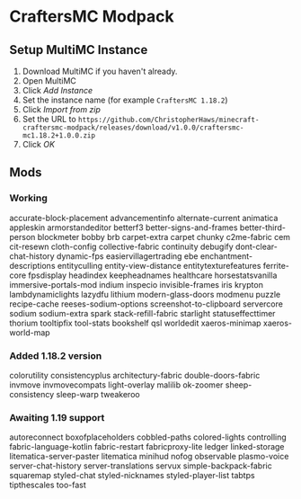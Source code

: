 # CraftersMC Modpack

## Setup MultiMC Instance
1. Download MultiMC if you haven't already.
1. Open MultiMC
1. Click *Add Instance*
1. Set the instance name (for example `CraftersMC 1.18.2`)
1. Click *Import from zip*
1. Set the URL to `https://github.com/ChristopherHaws/minecraft-craftersmc-modpack/releases/download/v1.0.0/craftersmc-mc1.18.2+1.0.0.zip`
1. Click *OK*

## Mods
### Working
accurate-block-placement
advancementinfo
alternate-current
animatica
appleskin
armorstandeditor
betterf3
better-signs-and-frames
better-third-person
blockmeter
bobby
brb
carpet-extra
carpet
chunky
c2me-fabric
cem
cit-resewn
cloth-config
collective-fabric
continuity
debugify
dont-clear-chat-history
dynamic-fps
easiervillagertrading
ebe
enchantment-descriptions
entityculling
entity-view-distance
entitytexturefeatures
ferrite-core
fpsdisplay
headindex
keepheadnames
healthcare
horsestatsvanilla
immersive-portals-mod
indium
inspecio
invisible-frames
iris
krypton
lambdynamiclights
lazydfu
lithium
modern-glass-doors
modmenu
puzzle
recipe-cache
reeses-sodium-options
screenshot-to-clipboard
servercore
sodium
sodium-extra
spark
stack-refill-fabric
starlight
statuseffecttimer
thorium
tooltipfix
tool-stats
	bookshelf
qsl
worldedit
xaeros-minimap
xaeros-world-map

### Added 1.18.2 version
colorutility
consistencyplus
	architectury-fabric
double-doors-fabric
invmove
invmovecompats
light-overlay
malilib
ok-zoomer
sheep-consistency
sleep-warp
tweakeroo

### Awaiting 1.19 support
autoreconnect
boxofplaceholders
cobbled-paths
colored-lights
controlling
fabric-language-kotlin
fabric-restart
fabricproxy-lite
ledger
linked-storage
litematica-server-paster
litematica
minihud
nofog
observable
plasmo-voice
server-chat-history
server-translations
servux
simple-backpack-fabric
squaremap
styled-chat
styled-nicknames
styled-player-list
tabtps
tipthescales
too-fast